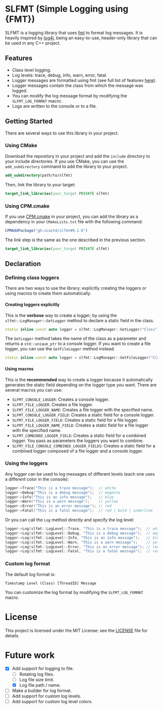 # SLFMT (Simple Logging using {FMT})

SLFMT is a logging library that uses [fmt](https://github.com/fmtlib/fmt) to format log messages.
It is heavily inspired by [log4j](https://www.slf4j.org/), being an easy-to-use, header-only library that can be used
in any C++ project.

## Features

- Class level logging.
- Log levels: trace, debug, info, warn, error, fatal.
- Logger messages are formatted using fmt (see full list of
  features [here](https://github.com/fmtlib/fmt/blob/master/README.rst#features)).
- Logger messages contain the class from which the message was logged.
- You can modify the log message format by modifying the `SLFMT_LOG_FORMAT` macro.
- Logs are written to the console or to a file.

## Getting Started

There are several ways to use this library in your project.

### Using CMake

Download the repository in your project and add the `include` directory to your include directories.
If you use CMake, you can use the `add_subdirectory` command to add the library to your project.

```cmake
add_subdirectory(path/to/slfmt)
```

Then, link the library to your target:

```cmake
target_link_libraries(your_target PRIVATE slfmt)
```

### Using CPM.cmake

If you use [CPM.cmake](https://github.com/cpm-cmake/CPM.cmake) in your project, you can add the library
as a dependency in your `CMakeLists.txt` file with the following command:

```cmake
CPMAddPackage("gh:scastd/slfmt#0.1.0")
```

The link step is the same as the one described in the previous section.

```cmake
target_link_libraries(your_target PRIVATE slfmt)
```

## Declaration

### Defining class loggers

There are two ways to use the library: explicitly creating the loggers or using macros to create them automatically.

#### Creating loggers explicitly

This is the **verbose** way to create a logger; by using the `slfmt::LogManager::GetLogger` method to
declare a static field in the class.

```c++
static inline const auto logger = slfmt::LogManager::GetLogger("Class");
```

The `GetLogger` method takes the name of the class as a parameter and returns a `std::unique_ptr` to a console logger.
If you want to create a file logger, you can use the `GetFileLogger` method instead.

```c++
static inline const auto logger = slfmt::LogManager::GetFileLogger("Class", "path/to/file.log");
```

#### Using macros

This is the **recommended** way to create a logger because it automatically generates the static field depending on the
logger type you want.
There are several macros you can use:

- `SLFMT_CONSOLE_LOGGER`: Creates a console logger.
- `SLFMT_FILE_LOGGER`: Creates a file logger.
- `SLFMT_FILE_LOGGER_NAME`: Creates a file logger with the specified name.
- `SLFMT_CONSOLE_LOGGER_FIELD`: Creates a static field for a console logger.
- `SLFMT_FILE_LOGGER_FIELD`: Creates a static field for a file logger.
- `SLFMT_FILE_LOGGER_NAME_FIELD`: Creates a static field for a file logger with the specified name.
- `SLFMT_COMBINED_LOGGER_FIELD`: Creates a static field for a combined logger. You pass as parameters the loggers you
  want to combine.
- `SLFMT_FILE_CONSOLE_COMBINED_LOGGER_FIELDS`: Creates a static field for a combined logger composed of a file logger
  and a console logger.

### Using the loggers

Any logger can be used to log messages of different levels (each one uses a different color in the console):

```c++
logger->Trace("This is a trace message");  // white
logger->Debug("This is a debug message");  // magenta
logger->Info("This is an info message");   // blue
logger->Warn("This is a warn message");    // yellow
logger->Error("This is an error message"); // red
logger->Fatal("This is a fatal message");  // red | bold | underline
```

Or you can call the `Log` method directly and specify the log level:

```c++
logger->Log(slfmt::LogLevel::Trace, "This is a trace message");  // white
logger->Log(slfmt::LogLevel::Debug, "This is a debug message");  // magenta
logger->Log(slfmt::LogLevel::Info, "This is an info message");   // blue
logger->Log(slfmt::LogLevel::Warn, "This is a warn message");    // yellow
logger->Log(slfmt::LogLevel::Error, "This is an error message"); // red
logger->Log(slfmt::LogLevel::Fatal, "This is a fatal message");  // red | bold | underline
```

### Custom log format

The default log format is:

```text
Timestamp Level (Class) [ThreadID] Message
```

You can customize the log format by modifying the `SLFMT_LOG_FORMAT` macro.

# License

This project is licensed under the MIT License: see the [LICENSE](LICENSE.txt) file for details.

# Future work

- [x] Add support for logging to file.
    - [ ] Rotating log files.
    - [ ] Log file size limit.
  - [x] Log file path / name.
- [ ] Make a builder for log format.
- [ ] Add support for custom log levels.
- [ ] Add support for custom log level colors.

